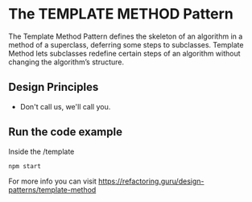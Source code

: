 # The TEMPLATE METHOD Pattern

The Template Method Pattern defines the skeleton of an algorithm in a method of a superclass, deferring some steps to subclasses.
Template Method lets subclasses redefine certain steps of an algorithm without changing the algorithm’s structure.

## Design Principles

- Don't call us, we'll call you.

## Run the code example

Inside the /template

```bash
npm start
```

For more info you can visit https://refactoring.guru/design-patterns/template-method
